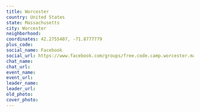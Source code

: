 ```yaml
---
title: Worcester
country: United States
state: Massachusetts
city: Worcester
neighborhood: 
coordinates: 42.2755407, -71.8777779
plus_code:
social_name: Facebook
social_url: https://www.facebook.com/groups/free.code.camp.worcester.ma
chat_name:
chat_url:
event_name:
event_url:
leader_name:
leader_url:
old_photo: 
cover_photo:
---
```

